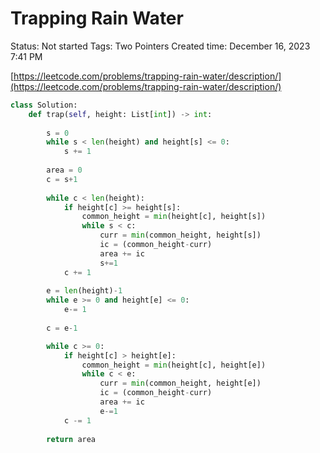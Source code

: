 # Trapping Rain Water

Status: Not started
Tags: Two Pointers
Created time: December 16, 2023 7:41 PM

[https://leetcode.com/problems/trapping-rain-water/description/](https://leetcode.com/problems/trapping-rain-water/description/)

```python
class Solution:
    def trap(self, height: List[int]) -> int:
        
        s = 0
        while s < len(height) and height[s] <= 0:
            s += 1
        
        area = 0
        c = s+1
        
        while c < len(height):
            if height[c] >= height[s]:
                common_height = min(height[c], height[s])
                while s < c:
                    curr = min(common_height, height[s])
                    ic = (common_height-curr)
                    area += ic
                    s+=1
            c += 1
        
        e = len(height)-1
        while e >= 0 and height[e] <= 0:
            e-= 1
        
        c = e-1

        while c >= 0:
            if height[c] > height[e]:
                common_height = min(height[c], height[e])
                while c < e:
                    curr = min(common_height, height[e])
                    ic = (common_height-curr)
                    area += ic
                    e-=1
            c -= 1
        
        return area
```